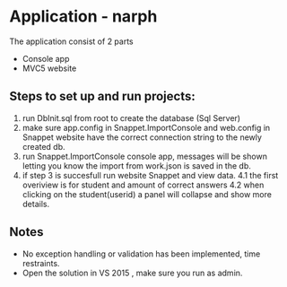 # Application - narph

The application consist of 2 parts 
* Console app 
* MVC5 website

## Steps to set up and run projects:

1. run DbInit.sql from root to create the database (Sql Server)
2. make sure app.config in Snappet.ImportConsole and web.config in  Snappet website have the correct connection string to the newly created db.
3. run Snappet.ImportConsole console app, messages will be shown letting you know the import from work.json is saved in the db.
4. if step 3 is succesfull run website Snappet and view data.
    4.1 the first overiview is for student and amount of correct answers
    4.2 when clicking on the student(userid) a panel will collapse and show more details.
  
## Notes
  
* No exception handling or validation has been implemented, time restraints.    
* Open the solution in VS 2015 , make sure you run as admin.
